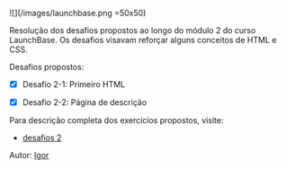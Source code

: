 ![](/images/launchbase.png =50x50)

Resolução dos desafios propostos ao longo do módulo 2 do curso LaunchBase. Os desafios visavam reforçar alguns conceitos de HTML e CSS.

Desafios propostos:

-   [x] Desafio 2-1: Primeiro HTML
-   [x] Desafio 2-2: Página de descrição

 
 Para descrição completa dos exercícios propostos, visite:
 
  - [desafios 2](https://github.com/rocketseat-education/bootcamp-launchbase-desafios-02)


 Autor: [Igor](https://www.linkedin.com/in/oigorsilva/)
